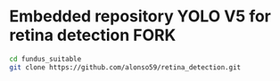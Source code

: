 # Embedded repository YOLO V5 for retina detection FORK

```bash
cd fundus_suitable
git clone https://github.com/alonso59/retina_detection.git
```